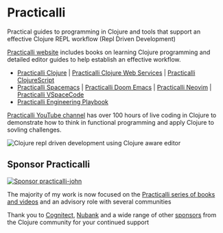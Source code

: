 # Practicalli
Practical guides to programming in Clojure and tools that support an effective Clojure REPL workflow (Repl Driven Development)

[Practicalli website](https://practical.li) includes books on learning Clojure programming and detailed editor guides to help establish an effective workflow.
- [Practicalli Clojure](https://practical.li/clojure) | [Practicalli Clojure Web Services](https://practical.li/clojure-web-services) | [Practicalli ClojureScript](https://practical.li/clojurescript)
- [Practicalli Spacemacs](https://practical.li/spacemacs) | [Practicalli Doom Emacs](https://practical.li/doom-emacs) | [Practicalli Neovim](https://practical.li/neovim) | [Practicalli VSpaceCode](https://practical.li/vspacecode)
- [Practicalli Engineering Playbook](https://practical.li/engineering-playbook)

[Practicalli YouTube channel](https://youtube.com/practicalli) has over 100 hours of live coding in Clojure to demonstrate how to think in functional programming and apply Clojure to sovling challenges.

![Clojure repl driven development using Clojure aware editor](https://raw.githubusercontent.com/practicalli/graphic-design/live/clojure/clojure-repl-workflow-concept.png)

## Sponsor Practicalli

[![Sponsor practicalli-john](https://raw.githubusercontent.com/practicalli/graphic-design/live/buttons/practicalli-github-sponsors-button.png)](https://github.com/sponsors/practicalli-john/)

The majority of my work is now focused on the [Practicalli series of books and videos](https://practical.li/) and an advisory role with several communities

Thank you to [Cognitect](https://www.cognitect.com/), [Nubank](https://nubank.com.br/) and a wide range of other [sponsors](https://github.com/sponsors/practicalli-john#sponsors) from the Clojure community for your continued support

